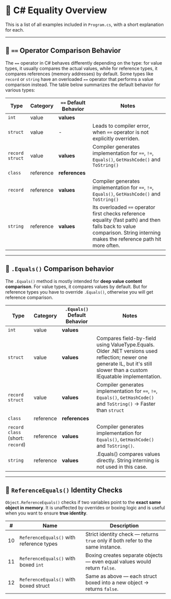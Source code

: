 # 🧪 C# Equality Overview

This is a list of all examples included in `Program.cs`, with a short explanation for each.

---

## 🔹 `==` Operator Comparison Behavior

The `==` operator in C# behaves differently depending on the type: for value types, it usually compares the actual values, while for reference types, it compares references (memory addresses) by default. Some types like `record` or `string` have an overloaded `==` operator that performs a value comparison instead. The table below summarizes the default behavior for various types:

| Type          | Category          | `==` Default Behavior | Notes |
|---------------|-------------------|-------|-----------------------------------------------------------------------|
| `int`    			| value		 	| **values** | 																		|
| `struct` 			| value		 	| - 		| Leads to compiler error, when `==` operator is not explicitly overriden.	|
| `record struct` 	| value 		| **values** | Compiler generates implementation for `==`, `!=`, `Equals()`, `GetHashCode()` and `ToString()` |
| `class`  			| reference	 	| **references** | 																	|
| `record` 			| reference	 	| **values** | Compiler generates implementation for `==`, `!=`, `Equals()`, `GetHashCode()` and `ToString()` |
| `string` 			| reference	 	| **values** |  Its overloaded `==` operator first checks reference equality (fast path) and then falls back to value comparison. String interning makes the reference path hit more often. |

---

## 🔹 `.Equals()` Comparison behavior

The `.Equals()` method is mostly intended for **deep value content comparison**. For value types, it compares values by default. But for reference types you have to override `.Equals()`, otherwise you will get reference comparison.

| Type          | Category          | `.Equals()` Default Behavior | Notes |
|---------------|-------------------|-----------|---------------------------------------------------------------------------------------|
| `int`    			| value		 	| **values** 	| 																						|
| `struct` 			| value		 	| **values** 	| Compares field-by-field using ValueType.Equals. Older .NET versions used reflection; newer one generate IL, but it's still slower than a custom IEquatable<T> implementation. |
| `record struct` 	| value	 	 	| **values** 	| Compiler generates implementation for `==`, `!=`, `Equals()`, `GetHashCode()` and `ToString()` -> Faster than `struct`	|
| `class`  			| reference	 	| **references** | 																						|
| `record class` (short: `record`) 	| reference	 		| **values** 	| Compiler generates implementation for `Equals()`, `GetHashCode()` and `ToString()`.	|
| `string` 			| reference	 	| **values** 	| .Equals() compares values directly. String interning is not used in this case. 		|

---

## 🔹 `ReferenceEquals()` Identity Checks

`Object.ReferenceEquals()` checks if two variables point to the **exact same object in memory**. It is unaffected by overrides or boxing logic and is useful when you want to ensure **true identity**.


| #     | Name                                                 | Description                                                                 |
|-------|------------------------------------------------------|-----------------------------------------------------------------------------|
| 10    | `ReferenceEquals()` with reference types             | Strict identity check — returns `true` only if both refer to the same instance. |
| 11    | `ReferenceEquals()` with boxed `int`                 | Boxing creates separate objects — even equal values would return `false`.        |
| 12    | `ReferenceEquals()` with boxed struct                | Same as above — each struct boxed into a new object → returns `false`.     |
